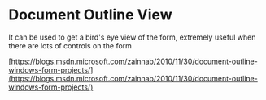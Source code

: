 # Document Outline View

It can be used to get a bird's eye view of the form, extremely useful when there are lots of controls on the form

[https://blogs.msdn.microsoft.com/zainnab/2010/11/30/document-outline-windows-form-projects/](https://blogs.msdn.microsoft.com/zainnab/2010/11/30/document-outline-windows-form-projects/)

